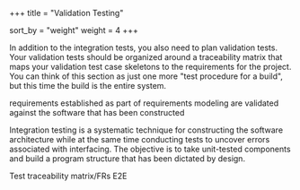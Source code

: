 +++
title = "Validation Testing"

sort_by = "weight"
weight = 4
+++

In addition to the integration tests, you also need to plan validation tests. Your validation tests should be organized around a traceability matrix that maps your validation test case skeletons to the requirements for the project. You can think of this section as just one more "test procedure for a build", but this time the build is the entire system.

requirements established as part of requirements modeling are validated against the software that has been constructed

Integration testing is a systematic technique for constructing the software architecture while at the same time conducting tests to uncover errors associated with interfacing. The objective is to take unit-tested components and build a program structure that has been dictated by design.

Test traceability matrix/FRs E2E